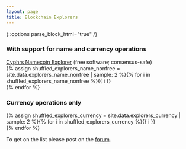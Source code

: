 ```yaml
---
layout: page
title: Blockchain Explorers
---
```


{::options parse_block_html="true" /}

### With support for name and currency operations

[Cyphrs Namecoin Explorer](https://namecoin.cyphrs.com/) (free software; consensus-safe)<br>
{% assign shuffled_explorers_name_nonfree = site.data.explorers_name_nonfree | sample: 2 %}{% for i in shuffled_explorers_name_nonfree %}{{ i }}<br>{% endfor %}

### Currency operations only

{% assign shuffled_explorers_currency = site.data.explorers_currency | sample: 2 %}{% for i in shuffled_explorers_currency %}{{ i }}<br>{% endfor %}

To get on the list please post on the [forum](https://forum.namecoin.org).
